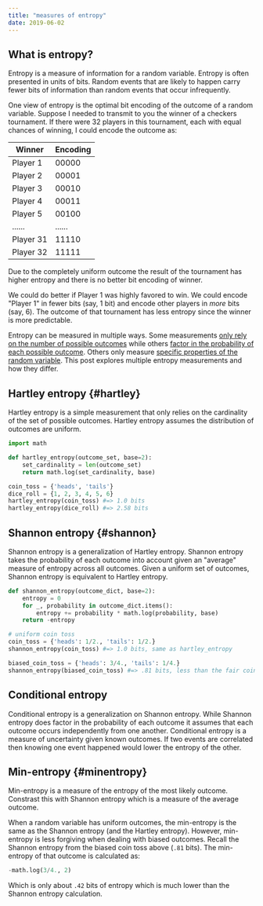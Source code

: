 ```yaml
---
title: "measures of entropy"
date: 2019-06-02
---
```


## What is entropy?

Entropy is a measure of information for a random variable. Entropy is often
presented in units of bits. Random events that are likely to happen carry
fewer bits of information than random events that occur infrequently.

One view of entropy is the optimal bit encoding of the outcome of a random variable.
Suppose I needed to transmit to you the winner of a checkers tournament. If
there were 32 players in this tournament, each with equal chances of winning, I
could encode the outcome as:

| Winner    | Encoding |
|-----------|----------|
| Player 1  | 00000    |
| Player 2  | 00001    |
| Player 3  | 00010    |
| Player 4  | 00011    |
| Player 5  | 00100    |
| ......    | ......   |
| Player 31 | 11110    |
| Player 32 | 11111    |

Due to the completely uniform outcome the result of the tournament has higher
entropy and there is no better bit encoding of winner.

We could do better if Player 1 was highly favored to win. We could encode
"Player 1" in fewer bits (say, 1 bit) and encode other players in *more* bits
(say, 6). The outcome of that tournament has less entropy since the winner is
more predictable.

Entropy can be measured in multiple ways. Some measurements [only rely on
the number of possible outcomes](#hartley) while others [factor in the
probability of each possible outcome](#shannon). Others only measure [specific
properties of the random variable](#minentropy). This post explores
multiple entropy measurements and how they differ.

## Hartley entropy {#hartley}

Hartley entropy is a simple measurement that only relies on the
cardinality of the set of possible outcomes. Hartley entropy assumes the
distribution of outcomes are uniform. 

```python
import math

def hartley_entropy(outcome_set, base=2):
    set_cardinality = len(outcome_set)
    return math.log(set_cardinality, base)

coin_toss = {'heads', 'tails'}
dice_roll = {1, 2, 3, 4, 5, 6}
hartley_entropy(coin_toss) #=> 1.0 bits
hartley_entropy(dice_roll) #=> 2.58 bits
```

## Shannon entropy {#shannon}

Shannon entropy is a generalization of Hartley entropy. Shannon entropy takes
the probability of each outcome into account given an "average" measure of
entropy across all outcomes. Given a uniform set of outcomes, Shannon entropy
is equivalent to Hartley entropy.

```python
def shannon_entropy(outcome_dict, base=2):
    entropy = 0
    for _, probability in outcome_dict.items():
        entropy += probability * math.log(probability, base)
    return -entropy

# uniform coin toss
coin_toss = {'heads': 1/2., 'tails': 1/2.}
shannon_entropy(coin_toss) #=> 1.0 bits, same as hartley_entropy

biased_coin_toss = {'heads': 3/4., 'tails': 1/4.}
shannon_entropy(biased_coin_toss) #=> .81 bits, less than the fair coin
```

## Conditional entropy

Conditional entropy is a generalization on Shannon entropy. While Shannon
entropy does factor in the probability of each outcome it assumes that each
outcome occurs independently from one another. Conditional entropy is a measure
of uncertainty given known outcomes. If two events are correlated then knowing
one event happened would lower the entropy of the other.

## Min-entropy {#minentropy}

Min-entropy is a measure of the entropy of the most likely outcome. Constrast
this with Shannon entropy which is a measure of the average outcome.

When a random variable has uniform outcomes, the min-entropy is the same as the
Shannon entropy (and the Hartley entropy).  However, min-entropy is less
forgiving when dealing with biased outcomes. Recall the Shannon entropy from
the biased coin toss above (`.81` bits).  The min-entropy of that outcome is
calculated as:

```python
-math.log(3/4., 2)
```

Which is only about `.42` bits of entropy which is much lower than the Shannon
entropy calculation.
